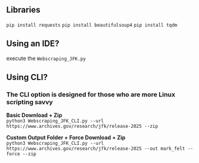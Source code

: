 ## Libraries
`pip install requests`
`pip install beautifulsoup4`
`pip install tqdm`


## Using an IDE?
execute the `Webscraping_JFK.py`


## Using CLI?
### The CLI option is designed for those who are more Linux scripting savvy

**Basic Download + Zip**  
`python3 Webscraping_JFK_CLI.py --url https://www.archives.gov/research/jfk/release-2025 --zip`

**Custom Output Folder + Force Download + Zip**  
`python3 Webscraping_JFK_CLI.py --url https://www.archives.gov/research/jfk/release-2025 --out mark_felt --force --zip`

